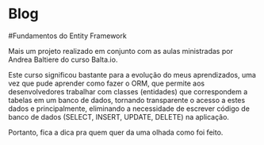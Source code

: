 # Blog

#Fundamentos do Entity Framework

Mais um projeto realizado em conjunto com as aulas ministradas por Andrea Baltiere do curso Balta.io.

Este curso significou bastante para a evolução do meus aprendizados, uma vez que pude aprender como fazer o ORM, que permite aos desenvolvedores trabalhar com classes (entidades) que correspondem a tabelas em um banco de dados, tornando transparente o acesso a estes dados e principalmente, eliminando a necessidade de escrever código de banco de dados (SELECT, INSERT, UPDATE, DELETE) na aplicação.

Portanto, fica a dica pra quem quer da uma olhada como foi feito.
